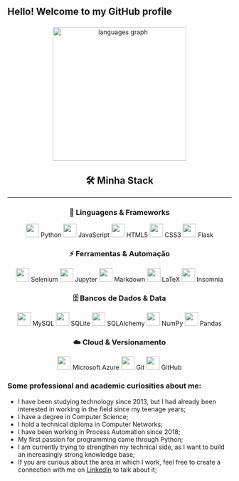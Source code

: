 <h2 align="left">Hello! Welcome to my GitHub profile</h2>

###

<div align="center">
  <img src="https://github-readme-stats.vercel.app/api/top-langs?username=ViniMMartins&locale=en&hide_title=true&layout=compact&card_width=320&langs_count=5&theme=dark&hide_border=true&order=2" height="300" alt="languages graph"  />
</div>

###

<div align="center">

## 🛠️ Minha Stack

---

### 🐍 Linguagens & Frameworks
<p>
  <img src="https://cdn.jsdelivr.net/gh/devicons/devicon/icons/python/python-original.svg" height="30"/> Python  
  <img src="https://cdn.jsdelivr.net/gh/devicons/devicon/icons/javascript/javascript-original.svg" height="30"/> JavaScript  
  <img src="https://cdn.jsdelivr.net/gh/devicons/devicon/icons/html5/html5-original.svg" height="30"/> HTML5  
  <img src="https://cdn.jsdelivr.net/gh/devicons/devicon/icons/css3/css3-original.svg" height="30"/> CSS3  
  <img src="https://cdn.jsdelivr.net/gh/devicons/devicon/icons/flask/flask-original.svg" height="30"/> Flask  
</p>

### ⚡ Ferramentas & Automação
<p>
  <img src="https://cdn.jsdelivr.net/gh/devicons/devicon/icons/selenium/selenium-original.svg" height="30"/> Selenium  
  <img src="https://cdn.jsdelivr.net/gh/devicons/devicon/icons/jupyter/jupyter-original.svg" height="30"/> Jupyter  
  <img src="https://cdn.jsdelivr.net/gh/devicons/devicon/icons/markdown/markdown-original.svg" height="30"/> Markdown  
  <img src="https://cdn.jsdelivr.net/gh/devicons/devicon/icons/latex/latex-original.svg" height="30"/> LaTeX  
  <img src="https://cdn.jsdelivr.net/gh/devicons/devicon/icons/insomnia/insomnia-original.svg" height="30"/> Insomnia  
</p>

### 🗄️ Bancos de Dados & Data
<p>
  <img src="https://cdn.jsdelivr.net/gh/devicons/devicon/icons/mysql/mysql-original.svg" height="30"/> MySQL  
  <img src="https://cdn.jsdelivr.net/gh/devicons/devicon/icons/sqlite/sqlite-original.svg" height="30"/> SQLite  
  <img src="https://cdn.jsdelivr.net/gh/devicons/devicon/icons/sqlalchemy/sqlalchemy-original.svg" height="30"/> SQLAlchemy  
  <img src="https://cdn.jsdelivr.net/gh/devicons/devicon/icons/numpy/numpy-original.svg" height="30"/> NumPy  
  <img src="https://cdn.jsdelivr.net/gh/devicons/devicon/icons/pandas/pandas-original.svg" height="30"/> Pandas  
</p>

### ☁️ Cloud & Versionamento
<p>
  <img src="https://cdn.jsdelivr.net/gh/devicons/devicon/icons/azure/azure-original.svg" height="30"/> Microsoft Azure  
  <img src="https://cdn.jsdelivr.net/gh/devicons/devicon/icons/git/git-original.svg" height="30"/> Git  
  <img src="https://cdn.jsdelivr.net/gh/devicons/devicon/icons/github/github-original.svg" height="30"/> GitHub  
</p>

</div>

###

### Some professional and academic curiosities about me:

- I have been studying technology since 2013, but I had already been interested in working in the field since my teenage years;
- I have a degree in Computer Science;
- I hold a technical diploma in Computer Networks;
- I have been working in Process Automation since 2018;
- My first passion for programming came through Python;
- I am currently trying to strengthen my technical side, as I want to build an increasingly strong knowledge base;
- If you are curious about the area in which I work, feel free to create a connection with me on [LinkedIn](https://www.linkedin.com/in/vinicius-m-martins/) to talk about it;
